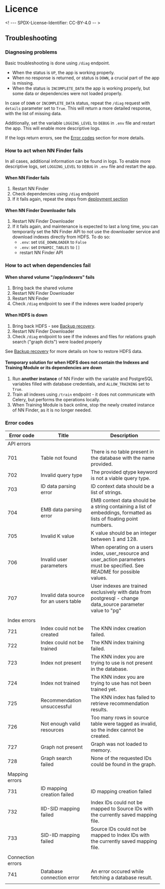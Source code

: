 # Licence

<! --- SPDX-License-Identifier: CC-BY-4.0  -- >

## Troubleshooting

### Diagnosing problems

Basic troubleshooting is done using `/diag` endpoint.
- When the status is `UP`, the app is working properly.
- When no response is returned, or status is `DOWN`, a crucial part of the app is missing.
- When the status is `INCOMPLETE_DATA` the app is working properly, but some data or dependencies were not loaded properly.

In case of `DOWN` or `INCOMPLETE_DATA` status, repeat the `/diag` request with `details` parameter set to `True`. This will return a more detailed response, with the list of missing data.

Additionally, set the variable `LOGGING_LEVEL` to `DEBUG` in `.env` file and restart the app. This will enable more descriptive logs.

If the logs return errors, see the [Error codes](#error-codes) section for more details.

### How to act when NN Finder fails
In all cases, additional information can be found in logs. To enable more descriptive logs, set `LOGGING_LEVEL` to `DEBUG` in `.env` file and restart the app.

#### When NN Finder fails
1. Restart NN Finder
2. Check dependencies using `/diag` endpoint
3. If it fails again, repeat the steps from [deployment section](DEPLOYMENT.md)

#### When NN Finder Downloader fails
1. Restart NN Finder Downloader
2. If it fails again, and maintenance is expected to last a long time, you can temporarily set the NN Finder API to not use the downloader service and download indexes directly from HDFS. To do so:
    - `.env`: set `USE_DOWNLOADER` to `False`
    - `.env`: set `DYNAMIC_TABLES` to `[]`
    - restart NN Finder API

### How to act when dependencies fail

#### When shared volume "/app/indexers" fails
1. Bring back the shared volume
2. Restart NN Finder Downloader
3. Restart NN Finder
4. Check `/diag` endpoint to see if the indexes were loaded properly

#### When HDFS is down
1. Bring back HDFS - see [Backup recovery](BACKUP-RECOVERY.md).
2. Restart NN Finder Downloader
4. Check `/diag` endpoint to see if the indexes and files for relations graph search ("graph dicts") were loaded properly

See [Backup recovery](backup_recovery.md) for more details on how to restore HDFS data.

#### Temporary solution for when HDFS does not contain the Indexes and Training Module or its dependencies are down
1. Run **another instance** of NN Finder with the variable  and PostgreSQL variables filled with database credentials, and `ALLOW_TRAINING` set to `True`.
2. Train all indexes using `/train` endpoint - it does not communicate with Celery, but performs the operations locally.
3. When Training Module is back online, stop the newly created instance of NN Finder, as it is no longer needed.

### Error codes

|Error code|Title|Description|
|---|---|---|
|API errors|
| 701| Table not found | There is no table present in the database with the name provided. |
| 702| Invalid query type | The provided qtype keyword is not a viable query type. |
| 703| ID data parsing error | ID context data should be a list of strings. |
| 704| EMB data parsing error | EMB context data should be a string containing a list of embeddings, formatted as lists of floating point numbers. |
| 705| Invalid K value | K value should be an integer between 1 and 128. |
| 706 |Invalid user parameters |When operating on a users index, user_resource and user_action parameters must be specified. See README for possible values. |
|707 |Invalid data source for an users table |User indexes are trained exclusively with data from postgresql - change data_source parameter value to "pg" |
||
|Index errors|
| 721| Index could not be created | The KNN index creation failed. |
| 722| Index could not be trained | The KNN index training failed. |
| 723| Index not present | The KNN index you are trying to use is not present in the database. |
| 724| Index not trained | The KNN index you are trying to use has not been trained yet. |
| 725| Recommendation unsuccessful | The KNN index has failed to retrieve recommendation results. |
| 726| Not enough valid resources | Too many rows in source table were tagged as invalid, so the index cannot be created. |
| 727| Graph not present| Graph was not loaded to memory. |
| 728| Graph search failed| None of the requested IDs could be found in the graph.|
| |
|Mapping errors|
| 731| ID mapping creation failed | ID mapping creation failed |
| 732| IID-SID mapping failed | Index IDs could not be mapped to Source IDs with the currently saved mapping file. |
| 733| SID-IID mapping failed | Source IDs could not be mapped to Index IDs with the currently saved mapping file. |
| |
|Connection errors|
| 741| Database connection error | An error occured while fetching a database result. |
| |
